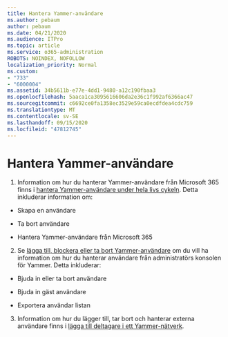 ```yaml
---
title: Hantera Yammer-användare
ms.author: pebaum
author: pebaum
ms.date: 04/21/2020
ms.audience: ITPro
ms.topic: article
ms.service: o365-administration
ROBOTS: NOINDEX, NOFOLLOW
localization_priority: Normal
ms.custom:
- "733"
- "6000004"
ms.assetid: 34b5611b-e77e-4dd1-9480-a12c190fbaa3
ms.openlocfilehash: 5aaca1ca3095616606da2e36c1f992af6366ac47
ms.sourcegitcommit: c6692ce0fa1358ec3529e59ca0ecdfdea4cdc759
ms.translationtype: MT
ms.contentlocale: sv-SE
ms.lasthandoff: 09/15/2020
ms.locfileid: "47812745"
---
```

# <a name="managing-yammer-users"></a>Hantera Yammer-användare

1. Information om hur du hanterar Yammer-användare från Microsoft 365 finns i [hantera Yammer-användare under hela livs cykeln](https://docs.microsoft.com/yammer/manage-yammer-users/manage-users-across-their-lifecycle). Detta inkluderar information om:

  - Skapa en användare

  - Ta bort användare

  - Hantera Yammer-användare från Microsoft 365

2. Se [lägga till, blockera eller ta bort Yammer-användare](https://alchemyportal.azurewebsites.net/Rule/ManageYammer%20users%20across%20their%20lifecycle%20from%20Office%20365) om du vill ha information om hur du hanterar användare från administratörs konsolen för Yammer. Detta inkluderar:

  - Bjuda in eller ta bort användare

  - Bjuda in gäst användare

  - Exportera användar listan

3. Information om hur du lägger till, tar bort och hanterar externa användare finns i [lägga till deltagare i ett Yammer-nätverk](https://docs.microsoft.com/yammer/work-with-external-users/add-external-participants).
